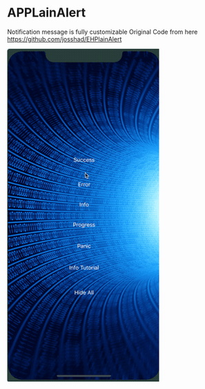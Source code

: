 # APPLainAlert
Notification message is fully customizable
Original Code from here https://github.com/josshad/EHPlainAlert

![APPLainAlert](APPLainAlert.gif)
